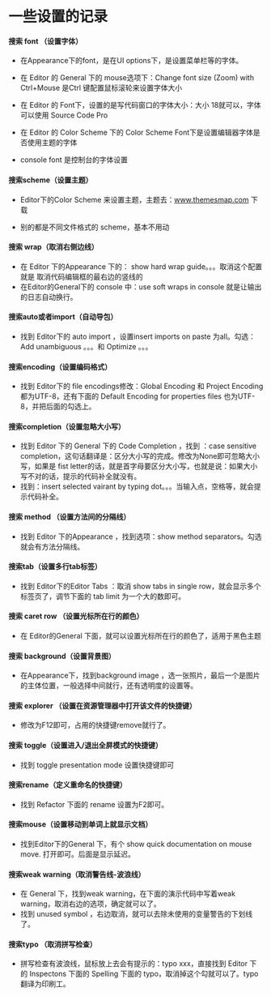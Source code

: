 # 一些设置的记录

#### 搜索 font （设置字体）

- 在Appearance下的font，是在UI options下，是设置菜单栏等的字体。

- 在 Editor 的 General 下的 mouse选项下：Change font size (Zoom) with Ctrl+Mouse 是Ctrl 键配置鼠标滚轮来设置字体大小
- 在 Editor 的 Font下，设置的是写代码窗口的字体大小：大小 18就可以，字体可以使用 Source Code Pro
- 在 Editor 的 Color Scheme 下的 Color Scheme Font下是设置编辑器字体是否使用主题的字体
- console font 是控制台的字体设置

#### 搜索scheme（设置主题）

- Editor下的Color Scheme 来设置主题，主题去：www.themesmap.com 下载

- 别的都是不同文件格式的 scheme，基本不用动

#### 搜索 wrap（取消右侧边线）

- 在 Editor 下的Appearance 下的： show hard wrap guide。。。取消这个配置就是 取消代码编辑框的最右边的竖线的
- 在Editor的General下的 console 中：use soft wraps in console 就是让输出的日志自动换行。

#### 搜索auto或者import（自动导包）

- 找到 Editor下的 auto import  ，设置insert imports on paste 为all。勾选：Add unambiguous 。。。和 Optimize 。。。

#### 搜索encoding（设置编码格式）

- 找到 Editor下的 file encodings修改：Global Encoding 和 Project Encoding 都为UTF-8，还有下面的 Default Encoding for properties files 也为UTF-8，并把后面的勾选上。

#### 搜索completion（设置忽略大小写）

- 找到 Editor 下的 General 下的 Code Completion ，找到 ：case sensitive completion，这句话翻译是：区分大小写的完成。修改为None即可忽略大小写，如果是 fist letter的话，就是首字母要区分大小写，也就是说：如果大小写不对的话，提示的代码补全就没有。
- 找到：insert selected vairant by typing dot。。。当输入点，空格等，就会提示代码补全。

#### 搜索 method （设置方法间的分隔线）

- 找到 Editor 下的Appearance ，找到选项：show method separators。勾选就会有方法分隔线。

#### 搜索tab（设置多行tab标签）

- 找到 Editor下的Editor Tabs ：取消 show tabs in single row，就会显示多个标签页了，调节下面的 tab limit 为一个大的数即可。

#### 搜索 caret row （设置光标所在行的颜色）

- 在 Editor的General 下面，就可以设置光标所在行的颜色了，适用于黑色主题

#### 搜索 background（设置背景图）

- 在Appearance下，找到background image ，选一张照片，最后一个是图片的主体位置，一般选择中间就行，还有透明度的设置等。

#### 搜索 explorer （设置在资源管理器中打开该文件的快捷键）

- 修改为F12即可，占用的快捷键remove就行了。

#### 搜索 toggle（设置进入/退出全屏模式的快捷键）

- 找到 toggle presentation mode 设置快捷键即可

#### 搜索rename（定义重命名的快捷键）

- 找到 Refactor 下面的 rename 设置为F2即可。

#### 搜索mouse（设置移动到单词上就显示文档）

- 找到Editor下的General 下，有个 show quick documentation on mouse move. 打开即可。后面是显示延迟。

#### 搜索weak warning（取消警告线-波浪线）

- 在 General 下，找到weak warning，在下面的演示代码中写着weak warning，取消右边的选项，确定就可以了。
- 找到 unused symbol ，右边取消，就可以去除未使用的变量警告的下划线了。

#### 搜索typo （取消拼写检查）

- 拼写检查有波浪线，鼠标放上去会有提示的：typo xxx，直接找到 Editor 下的 Inspectons 下面的 Spelling 下面的 typo，取消掉这个勾就可以了。typo 翻译为印刷工。